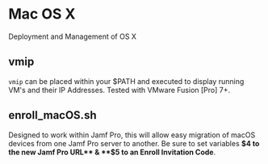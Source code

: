 # Mac OS X  
Deployment and Management of OS X

## vmip
`vmip` can be placed within your $PATH and executed to display running VM's and their IP Addresses.  Tested with VMware Fusion [Pro] 7+.

## enroll_macOS.sh
Designed to work within Jamf Pro, this will allow easy migration of macOS devices from one Jamf Pro server to another. Be sure to set variables **$4 to the new Jamf Pro URL** & **$5 to an Enroll Invitation Code**.